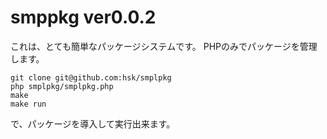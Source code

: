 # smppkg ver0.0.2

これは、とても簡単なパッケージシステムです。
PHPのみでパッケージを管理します。

    git clone git@github.com:hsk/smplpkg
    php smplpkg/smplpkg.php
    make
    make run

で、パッケージを導入して実行出来ます。
